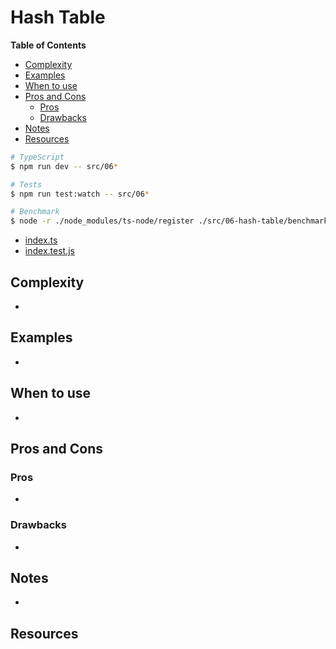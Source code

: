 # Hash Table

<!-- START doctoc generated TOC please keep comment here to allow auto update -->
<!-- DON'T EDIT THIS SECTION, INSTEAD RE-RUN doctoc TO UPDATE -->
**Table of Contents**

- [Complexity](#complexity)
- [Examples](#examples)
- [When to use](#when-to-use)
- [Pros and Cons](#pros-and-cons)
  - [Pros](#pros)
  - [Drawbacks](#drawbacks)
- [Notes](#notes)
- [Resources](#resources)

<!-- END doctoc generated TOC please keep comment here to allow auto update -->

```bash
# TypeScript
$ npm run dev -- src/06*

# Tests
$ npm run test:watch -- src/06*

# Benchmark
$ node -r ./node_modules/ts-node/register ./src/06-hash-table/benchmark.ts
```

- [index.ts](./index.ts)
- [index.test.js](./index.test.js)

## Complexity

-

## Examples

-

## When to use

-

## Pros and Cons

### Pros

-

### Drawbacks

-

## Notes

-

## Resources

